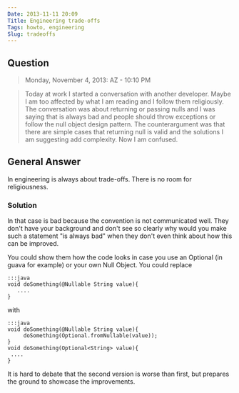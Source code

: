 ```yaml
---
Date: 2013-11-11 20:09
Title: Engineering trade-offs
Tags: howto, engineering
Slug: tradeoffs
---
```



## Question
> Monday, November 4, 2013:
AZ - 10:10 PM

>Today at work I started a conversation with another developer. Maybe I am too affected by what I am reading
and I follow them religiously. The conversation was about returning or passing nulls and I was saying that is always bad and people should throw exceptions or follow the null object design pattern. The counterargument was that there are simple cases that returning null is valid and the solutions I am suggesting add complexity. Now I am confused.

## General Answer
In engineering is always about trade-offs. There is no room for religiousness.

### Solution
In that case is bad because the convention is not communicated well. They don't have your background and don't see so clearly why would you make such a statement "is always bad" when they don't even think about how this can be improved.

You could show them how the code looks in case you use an Optional (in guava for example) or your own Null Object. You could replace

	:::java
	void doSomething(@Nullable String value){
	   ....
	}

with 

	:::java
	void doSomething(@Nullable String value){
	     doSomething(Optional.fromNullable(value));
	}
	void doSomething(Optional<String> value){
	 ....
	}

It is hard to debate that the second version is worse than first, but prepares the ground to showcase the improvements.

